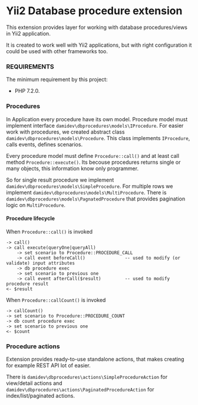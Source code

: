 # Yii2 Database procedure extension
This extension provides layer for working with database procedures/views in Yii2 application. 

It is created to work well with Yii2 applications, but with right configuration
it could be used with other frameworks too.

### REQUIREMENTS

The minimum requirement by this project: 
- PHP 7.2.0.

### Procedures
In Application every procedure have its
own model. Procedure model must implement interface `damidev\dbprocedures\models\IProcedure`. For easier work with procedures, we
created abstract class `damidev\dbprocedures\models\Procedure`. This class implements `IProcedure`, calls events, defines scenarios.

Every procedure model must define `Procedure::call()` and at least call method `Procedure::execute()`. Its becouse procedures
returns single or many objects, this information know only programmer. 

So for single result procedure we implement `damidev\dbprocedures\models\SimpleProcedure`.
For multiple rows we implement `damidev\dbprocedures\models\MultiProcedure`. 
There is `damidev\dbprocedures\models\PagnatedProcedure` that provides pagination logic on `MultiProcedure`.

#### Procedure lifecycle

When `Procedure::call()` is invoked

```
-> call()
-> call execute(queryOne|queryAll)
    -> set scenario to Procedure::PROCEDURE_CALL
    -> call event beforeCall()               -- used to modify (or validate) input attributes
    -> db procedure exec
    -> set scenario to previous one
    -> call event afterCall($result)         -- used to modify procedure result
<- $result
```

When `Procedure::callCount()` is invoked

```
-> callCount()
-> set scenario to Procedure::PROCEDURE_COUNT
-> db count procedure exec
-> set scenario to previous one
<- $count
```

### Procedure actions
Extension provides ready-to-use standalone actions, that makes creating for example REST API lot of easier. 

There is `damidev\dbprocedures\actions\SimpleProcedureAction` for view/detail actions and 
`damidev\dbprocedures\actions\PaginatedProcedureAction` for index/list/paginated actions.